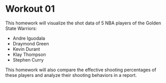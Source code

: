 # Workout 01 

This homework will visualize the shot data of 5 NBA players of the Golden State Warriors: 

- Andre Iguodala
- Draymond Green
- Kevin Durant
- Klay Thompson
- Stephen Curry

This homework will also compare the effective shooting percentages of these players and analyze their shooting behaviors in a report.